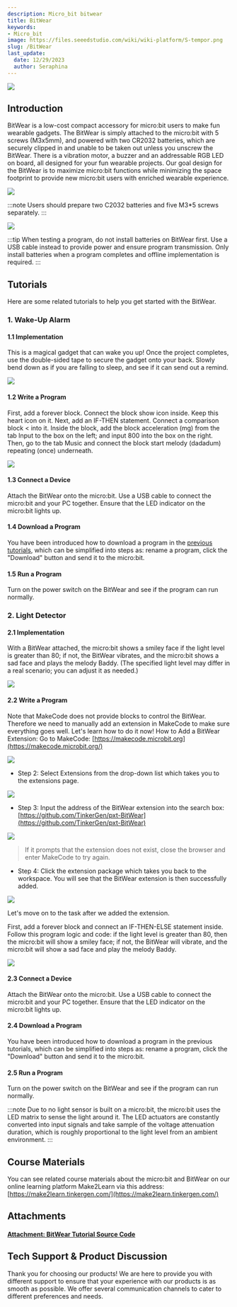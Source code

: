 ```yaml
---
description: Micro_bit bitwear
title: BitWear
keywords:
- Micro_bit
image: https://files.seeedstudio.com/wiki/wiki-platform/S-tempor.png
slug: /BitWear
last_update:
  date: 12/29/2023
  author: Seraphina
---
```



<!-- ![](https://cdn.nlark.com/yuque/0/2020/png/2701823/1607655991110-809f156c-23cb-47b0-82fd-15fc1e221ba2.png#align=left&display=inline&height=670&originHeight=670&originWidth=1021&size=0&status=done&style=none&width=1021) -->
![](https://files.seeedstudio.com/wiki/microbit/bitwear/1.png)

## Introduction
BitWear is a low-cost compact accessory for micro:bit users to make fun wearable gadgets. The BitWear is simply attached to the micro:bit with 5 screws (M3x5mm), and powered with two CR2032 batteries, which are securely clipped in and unable to be taken out unless you unscrew the BitWear. There is a vibration motor, a buzzer and an addressable RGB LED on board, all designed for your fun wearable projects. Our goal design for the BitWear is to maximize micro:bit functions while minimizing the space footprint to provide new micro:bit users with enriched wearable experience.

<!-- ![](https://cdn.nlark.com/yuque/0/2020/png/2701823/1607655991124-7551ded4-89b3-4524-8ea2-d43cf23c85dd.png#align=left&display=inline&height=547&originHeight=547&originWidth=1099&size=0&status=done&style=none&width=1099) -->
![](https://files.seeedstudio.com/wiki/microbit/bitwear/2.png)


:::note
Users should prepare two C2032 batteries and five M3*5 screws separately.
:::

<!-- ![](https://cdn.nlark.com/yuque/0/2020/png/2701823/1607655991126-2181a46f-99d0-4ee3-b587-3c82a082af0b.png#align=left&display=inline&height=527&originHeight=527&originWidth=995&size=0&status=done&style=none&width=995) -->
![](https://files.seeedstudio.com/wiki/microbit/bitwear/3.png)



:::tip
When testing a program, do not install batteries on BitWear first. Use a USB cable instead to provide power and ensure program transmission. Only install batteries when a program completes and offline implementation is required.
:::

## Tutorials
Here are some related tutorials to help you get started with the BitWear.


### 1. Wake-Up Alarm

#### 1.1 Implementation
This is a magical gadget that can wake you up! Once the project completes, use the double-sided tape to secure the gadget onto your back. Slowly bend down as if you are falling to sleep, and see if it can send out a remind.

<!-- ![](https://cdn.nlark.com/yuque/0/2020/png/2701823/1607655991109-4bb68ed4-02eb-4499-b6df-bcebc2efe496.png#align=left&display=inline&height=522&originHeight=522&originWidth=928&size=0&status=done&style=none&width=928) -->
![](https://files.seeedstudio.com/wiki/microbit/bitwear/4.png)

#### 1.2 Write a Program
First, add a forever block. Connect the block show icon inside. Keep this heart icon on it.
Next, add an IF-THEN statement. Connect a comparison block &lt; into it. Inside the block, add the block acceleration (mg) from the tab Input to the box on the left; and input 800 into the box on the right.
Then, go to the tab Music and connect the block start melody (dadadum) repeating (once) underneath.

<!-- ![](https://cdn.nlark.com/yuque/0/2020/png/2701823/1607655991101-b137ce8c-40cc-4e0f-a08b-a8b867c44cf6.png#align=left&display=inline&height=461&originHeight=461&originWidth=1303&size=0&status=done&style=none&width=1303) -->
![](https://files.seeedstudio.com/wiki/microbit/bitwear/5.png)

#### 1.3 Connect a Device
Attach the BitWear onto the micro:bit. Use a USB cable to connect the micro:bit and your PC together. Ensure that the LED indicator on the micro:bit lights up.

#### 1.4 Download a Program
You have been introduced how to download a program in the [previous tutorials](https://docproxy.tinkergen.com/web/#/2?page_id=329), which can be simplified into steps as: rename a program, click the "Download" button and send it to the micro:bit.

#### 1.5 Run a Program
Turn on the power switch on the BitWear and see if the program can run normally.



### 2. Light Detector
#### 2.1 Implementation

With a BitWear attached, the micro:bit shows a smiley face if the light level is greater than 80; if not, the BitWear vibrates, and the micro:bit shows a sad face and plays the melody Baddy. (The specified light level may differ in a real scenario; you can adjust it as needed.)
<!-- ![](https://cdn.nlark.com/yuque/0/2020/png/2701823/1607655991125-adfecd70-04c0-4415-9c82-829929c8e68c.png#align=left&display=inline&height=494&originHeight=494&originWidth=878&size=0&status=done&style=none&width=878) -->
![](https://files.seeedstudio.com/wiki/microbit/bitwear/6.png)

#### 2.2 Write a Program
Note that MakeCode does not provide blocks to control the BitWear. Therefore we need to manually add an extension in MakeCode to make sure everything goes well. Let's learn how to do it now!
How to Add a BitWear Extension:
Go to MakeCode:
[https://makecode.microbit.org](https://makecode.microbit.org/)

<!-- - Step 1: Create a new project to enter the workspace. Click the gear icon (for settings) on the blue bar.![](https://cdn.nlark.com/yuque/0/2020/png/2701823/1607655991129-3a81d155-0279-412d-a66f-28ab0f9530cb.png#align=left&display=inline&height=496&originHeight=496&originWidth=1014&size=0&status=done&style=none&width=1014) -->
![](https://files.seeedstudio.com/wiki/microbit/bitwear/7.png)

- Step 2: Select Extensions from the drop-down list which takes you to the extensions page.

<!-- ![](https://cdn.nlark.com/yuque/0/2020/png/2701823/1607655991368-facfd798-ea8e-4703-89d8-78114f26d22e.png#align=left&display=inline&height=638&originHeight=638&originWidth=834&size=0&status=done&style=none&width=834) -->
![](https://files.seeedstudio.com/wiki/microbit/bitwear/8.png)

- Step 3: Input the address of the BitWear extension into the search box: [https://github.com/TinkerGen/pxt-BitWear](https://github.com/TinkerGen/pxt-BitWear)
<!-- ![](https://cdn.nlark.com/yuque/0/2020/png/2701823/1607655991151-7ca03e5e-ce2a-4c82-b993-788be270b4e7.png#align=left&display=inline&height=455&originHeight=455&originWidth=1007&size=0&status=done&style=none&width=1007) -->
![](https://files.seeedstudio.com/wiki/microbit/bitwear/9.png)

> If it prompts that the extension does not exist, close the browser and enter MakeCode to try again.

- Step 4: Click the extension package which takes you back to the workspace. You will see that the BitWear extension is then successfully added.
<!-- ![](https://cdn.nlark.com/yuque/0/2020/png/2701823/1607655991400-25ce2189-c8b8-461d-ae36-98595d4c26a4.png#align=left&display=inline&height=937&originHeight=937&originWidth=1920&size=0&status=done&style=none&width=1920) -->
![](https://files.seeedstudio.com/wiki/microbit/bitwear/10.png)

Let's move on to the task after we added the extension.



First, add a forever block and connect an IF-THEN-ELSE statement inside.
Follow this program logic and code: if the light level is greater than 80, then the micro:bit will show a smiley face; if not, the BitWear will vibrate, and the micro:bit will show a sad face and play the melody Baddy.

<!-- ![](https://cdn.nlark.com/yuque/0/2020/png/2701823/1607655991145-87f4c2d0-d211-489c-8886-8d5f257f1968.png#align=left&display=inline&height=635&originHeight=635&originWidth=1264&size=0&status=done&style=none&width=1264) -->
![](https://files.seeedstudio.com/wiki/microbit/bitwear/11.png)

#### 2.3 Connect a Device
Attach the BitWear onto the micro:bit. Use a USB cable to connect the micro:bit and your PC together. Ensure that the LED indicator on the micro:bit lights up.
#### 2.4 Download a Program
You have been introduced how to download a program in the previous tutorials, which can be simplified into steps as: rename a program, click the "Download" button and send it to the micro:bit.
#### 2.5 Run a Program
Turn on the power switch on the BitWear and see if the program can run normally.

:::note
Due to no light sensor is built on a micro:bit, the micro:bit uses the LED matrix to sense the light around it. The LED actuators are constantly converted into input signals and take sample of the voltage attenuation duration, which is roughly proportional to the light level from an ambient environment.
:::

## Course Materials
You can see related course materials about the micro:bit and BitWear on our online learning platform Make2Learn via this address: [https://make2learn.tinkergen.com/](https://make2learn.tinkergen.com/)



## Attachments
#### [Attachment: BitWear Tutorial Source Code](https://tinkergen.com/filedownload/179236)

## Tech Support & Product Discussion

Thank you for choosing our products! We are here to provide you with different support to ensure that your experience with our products is as smooth as possible. We offer several communication channels to cater to different preferences and needs.

<div class="button_tech_support_container">
<a href="https://forum.seeedstudio.com/" class="button_forum"></a> 
<a href="https://www.seeedstudio.com/contacts" class="button_email"></a>
</div>

<div class="button_tech_support_container">
<a href="https://discord.gg/eWkprNDMU7" class="button_discord"></a> 
<a href="https://github.com/Seeed-Studio/wiki-documents/discussions/69" class="button_discussion"></a>
</div>